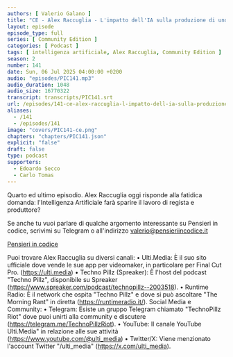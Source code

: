 ```yaml
---
authors: [ Valerio Galano ]
title: "CE - Alex Raccuglia - L'impatto dell'IA sulla produzione di uno spot televisivo (Parte 4 di 4)"
layout: episode
episode_type: full
series: [ Community Edition ]
categories: [ Podcast ]
tags: [ intelligenza artificiale, Alex Raccuglia, Community Edition ]
season: 2
number: 141
date: Sun, 06 Jul 2025 04:00:00 +0200
audio: "episodes/PIC141.mp3"
audio_duration: 1048
audio_size: 16770322
transcript: transcripts/PIC141.srt
url: /episodes/141-ce-alex-raccuglia-l-impatto-dell-ia-sulla-produzione-di-uno-spot-televisivo-parte-4-di-4
aliases:
  - /141
  - /episodes/141
image: "covers/PIC141-ce.png"
chapters: "chapters/PIC141.json"
explicit: "false"
draft: false
type: podcast
supporters:
  - Edoardo Secco
  - Carlo Tomas
---
```


Quarto ed ultimo episodio. Alex Raccuglia oggi risponde alla fatidica domanda: l'Intelligenza Artificiale farà sparire il lavoro di regista e produttore?

Se anche tu vuoi parlare di qualche argomento interessante su Pensieri in codice, scrivimi su Telegram o all'indirizzo [valerio@pensieriincodice.it](mailto:valerio@pensieriincodice.it)

[Pensieri in codice](https://pensieriincodice.it/141)

Puoi trovare Alex Raccuglia su diversi canali:
• Ulti.Media: È il suo sito ufficiale dove vende le sue app per videomaker, in particolare per Final Cut Pro. (https://ulti.media)
• Techno Pillz (Spreaker): È l'host del podcast "Techno Pillz", disponibile su Spreaker (https://www.spreaker.com/podcast/technopillz--2003518).
• Runtime Radio: È il network che ospita "Techno Pillz" e dove si può ascoltare "The Morning Rant" in diretta (https://runtimeradio.it/).
Social Media e Community:
• Telegram: Esiste un gruppo Telegram chiamato "TechnoPillz Riot" dove puoi unirti alla community e discutere (https://telegram.me/TechnoPillzRiot).
• YouTube: Il canale YouTube Ulti.Media" in relazione alle sue attività (https://www.youtube.com/@ulti_media)
• Twitter/X: Viene menzionato l'account Twitter "/ulti_media" (https://x.com/ulti_media).